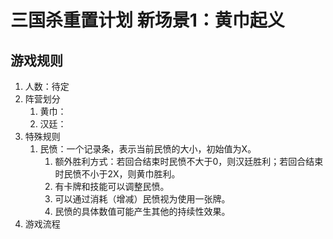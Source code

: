 # 三国杀重置计划 新场景1：黄巾起义

## 游戏规则

1. 人数：待定
2. 阵营划分
   1. 黄巾：
   2. 汉廷：
3. 特殊规则
   1. 民愤：一个记录条，表示当前民愤的大小，初始值为X。
      1. 额外胜利方式：若回合结束时民愤不大于0，则汉廷胜利；若回合结束时民愤不小于2X，则黄巾胜利。
      2. 有卡牌和技能可以调整民愤。
      3. 可以通过消耗（增减）民愤视为使用一张牌。
      4. 民愤的具体数值可能产生其他的持续性效果。
4. 游戏流程
